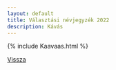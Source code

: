 ```yaml
---
layout: default
title: Választási névjegyzék 2022
description: Kávás
---
```


{% include Kaavaas.html %}

[Vissza](./)